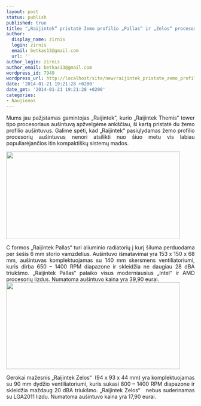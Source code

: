 ```yaml
---
layout: post
status: publish
published: true
title: "„Raijintek“ pristatė žemo profilio „Pallas“ ir „Zelos“ procesorių aušintuvus"
author:
  display_name: zirnis
  login: zirnis
  email: betkas13@gmail.com
  url: ''
author_login: zirnis
author_email: betkas13@gmail.com
wordpress_id: 7949
wordpress_url: http://localhost/site/new/raijintek_pristate_zemo_profilio_pallas_ir_zelos_procesoriu_ausintuvus_/
date: '2014-01-21 19:21:28 +0200'
date_gmt: '2014-01-21 19:21:28 +0200'
categories:
- Naujienos
---
```

<p style="text-align: justify;">
	Mums jau pažįstamas gamintojas &bdquo;Raijintek&ldquo;, kurio &bdquo;Raijintek Themis&ldquo; tower tipo procesoriaus au&scaron;intuvą apžvelgėme ank&scaron;čiau, &scaron;i kartą pristatė du žemo profilio au&scaron;intuvus. Galime spėti, kad &bdquo;Raijintek&ldquo; pasiųlydamas žemo profilio procesorių au&scaron;intuvus nenori atsilikti nuo &scaron;iuo metu vis labiau populiarėjančios itin kompakti&scaron;kų sistemų mados.</p>
<p style="text-align: justify;">
	<img alt="" src="http://technews.lt/userfiles/raijintek_pallas-190114.jpg" style="width: 464px; height: 234px;" /></p>
<p style="text-align: justify;">
	C formos &bdquo;Raijintek Pallas&ldquo; turi aliuminio radiatorių į kurį &scaron;iluma perduodama per &scaron;e&scaron;is 6 mm storio vamzdelius. Au&scaron;intuvo i&scaron;matavimai yra 153 x 150 x 68 mm, au&scaron;intuvas komplektuojamas su 140 mm skersmens ventiliatoriumi, kuris dirba 650 &ndash; 1400 RPM diapazone ir skleidžia ne daugiau 28 dBA triuk&scaron;mo. &bdquo;Raijintek Pallas&ldquo; palaiko visus moderniausius &bdquo;Intel&ldquo; ir AMD procesorių lizdus. Numatoma au&scaron;intuvo kaina yra 39,90 eurai.<br />
	<img alt="" src="http://technews.lt/userfiles/raijintek_zelos-200114.jpg" style="width: 464px; height: 232px;" /></p>
<p style="text-align: justify;">
	Gerokai mažesnis &bdquo;Raijintek Zelos&ldquo; &nbsp;(94 x 93 x 44 mm) yra komplektuojamas su 90 mm dydžio ventiliatoriumi, kuris sukasi 800 &ndash; 1400 RPM diapazone ir skleidžia maždaug 20 dBA triuk&scaron;mo. &bdquo;Raijintek Zelos&ldquo; &nbsp;&nbsp;nebus suderinamas su LGA2011 lizdu. Numatoma au&scaron;intuvo kaina yra 17,90 eurai.<br />
	&nbsp;</p>
